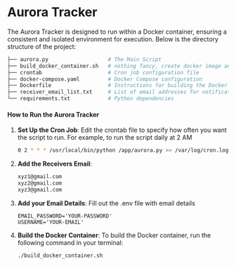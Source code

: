 # Aurora Tracker
The Aurora Tracker is designed to run within a Docker container, ensuring a consistent and isolated environment for execution. Below is the directory structure of the project:
```sh
├── aurora.py                   # The Main Script
├── build_docker_container.sh   # nothing fancy, create docker image and run docker compose
├── crontab                     # Cron job configuration file
├── docker-compose.yaml         # Docker Compose configuration
├── Dockerfile                  # Instructions for building the Docker image
├── receiver_email_list.txt     # List of email addresses for notifications
└── requirements.txt            # Python dependencies
```
#### How to Run the Aurora Tracker
1. **Set Up the Cron Job**: Edit the crontab file to specify how often you want the script to run. For example, to run the script daily at 2 AM
    ```sh
    0 2 * * * /usr/local/bin/python /app/aurora.py >> /var/log/cron.log 2>&1
    ```
2. **Add the Receivers Email**: 
    ```txt
    xyz1@gmail.com
    xyz2@gmail.com
    xyz3@gmail.com
    ```
3. **Add your Email Details**: Fill out the .env file with email details
    ```env
    EMAIL_PASSWORD='YOUR-PASSWORD'
    USERNAME='YOUR-EMAIL'
    ```
4. **Build the Docker Container**: To build the Docker container, run the following command in your terminal:
    ```sh
    ./build_docker_container.sh
    ```